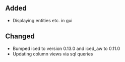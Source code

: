 ## Added
- Displaying entities etc. in gui

## Changed
- Bumped iced to version 0.13.0 and iced_aw to 0.11.0
- Updating column views via sql queries
